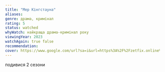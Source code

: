```yaml
---
title: "Мер Кінгстауна"
aliases: 
genre: драма, кримінал
rating: 5
status: watched
whyWatch: найкраща драма-кримінал року
viewingYear: 2023
watchAgain: true false
recommendation: 
cover: https://www.google.com/url?sa=i&url=https%3A%2F%2Fzetfix.online%2Fserials%2Fmjer-kingstauna%2F&psig=AOvVaw3LuEkFS-O0ryJTPRPXzxVL&ust=1684832483225000&source=images&cd=vfe&ved=0CBEQjRxqFwoTCNjgouzHiP8CFQAAAAAdAAAAABBX
---
```

подивися 2 сезони